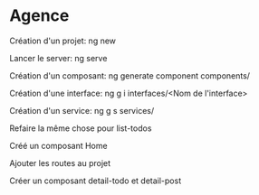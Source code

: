 # Agence

Création d'un projet:
ng new <Nom du projet>

Lancer le server:
ng serve

Création d'un composant:
ng generate component components/<Nom du composant>

Création d'une interface:
ng g i interfaces/<Nom de l'interface>

Création d'un service:
ng g s services/<Nom du service>

Refaire la même chose pour list-todos

Créé un composant Home

Ajouter les routes au projet

Créer un composant detail-todo et detail-post